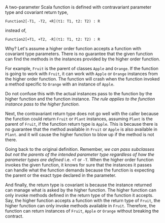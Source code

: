 A two-parameter Scala function is defined with contravariant parameter type and covariant return type,

   	Function2[-T1, -T2, +R](t1: T1, t2: T2) : R

instead of, 

   	Function2[+T1, +T2, -R](t1: T1, t2: T2) : R

Why? Let's assume a higher order function accepts a function with covariant type parameters. There is no guarantee that the given function can find the methods in the instances provided by the higher order function. 

For example, `Fruit` is the parent of classes `Apple` and `Orange`. If the function is going to work with  `Fruit`,   it can work with `Apple` or `Orange` instances from the higher order function. The function will crash when the function invoked a method specific to `Orange` with an instance of `Apple`. 

Do not confuse this with the actual instances pass to the function by the higher function and the function instance. *The rule applies to the function instance pass to the higher function.* 

Next, the contravariant return type does not go well with the caller because the function could return `Fruit` or `Plant` instances, assuming `Plant` is the parent of `Fruit`,  if the function return type is `Apple`. This is because there is no guarantee that the method available in `Fruit` or `Apple` is also available in `Plant`. and it will cause the higher function to blow up if the method is not there.

Going back to the original definition. Remember, *we can pass subclasses but not the parents of the intended parameter type regardless of how the parameter types are defined* i.e. `+T` or `-T`. When the higher order function invokes the given function, it knows for sure that the instances it passes can handle what the function demands because the function is expecting the parent or the exact type declared in the parameter.

And finally, the return type is covariant is because the instance returned can manage what is asked by the higher function. The higher function can only invoke methods defined in the return type of the function it accepts. Say, the higher function accepts a function with the return type of `Fruit`, the higher function can only invoke methods available in `Fruit`. Therefore, the function can return instances of `Fruit`, `Apple` or `Orange` without breaking the contract.

